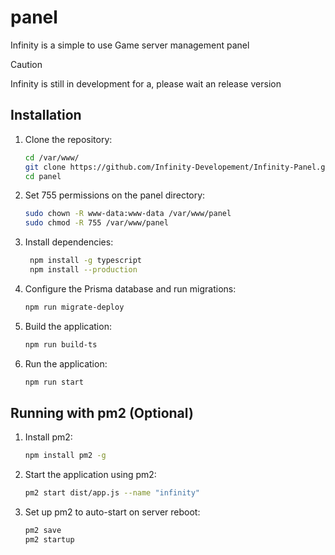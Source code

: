 # panel
Infinity is a simple to use Game server management panel

> [!CAUTION]
> Infinity is still in development for a, please wait an release version

## Installation

1. Clone the repository:
   ```bash
   cd /var/www/
   git clone https://github.com/Infinity-Developement/Infinity-Panel.git
   cd panel
   ```

2. Set 755 permissions on the panel directory:
   ```bash
   sudo chown -R www-data:www-data /var/www/panel
   sudo chmod -R 755 /var/www/panel
   ```

3. Install dependencies:
   ```bash
    npm install -g typescript
    npm install --production
   ```

4. Configure the Prisma database and run migrations:
   ```bash
   npm run migrate-deploy
   ```

5. Build the application:
   ```bash
   npm run build-ts
   ```

6. Run the application:
   ```bash
   npm run start
   ```

## Running with pm2 (Optional)

1. Install pm2:
   ```bash
   npm install pm2 -g
   ```

2. Start the application using pm2:
   ```bash
   pm2 start dist/app.js --name "infinity"
   ```

3. Set up pm2 to auto-start on server reboot:
   ```bash
   pm2 save
   pm2 startup
   ```
